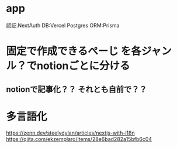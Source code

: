 # app 
認証:NextAuth
DB:Vercel Postgres
ORM:Prisma


# 固定で作成できるぺーじ を各ジャンル？でnotionごとに分ける
## notionで記事化？？ それとも自前で？？


# 多言語化 
https://zenn.dev/steelydylan/articles/nextjs-with-i18n
https://qiita.com/ekzemplaro/items/28e6bad282a15bfb6c04


